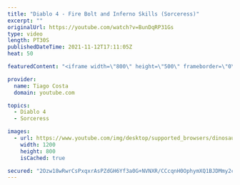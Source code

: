 ```yaml
---
title: "Diablo 4 - Fire Bolt and Inferno Skills (Sorceress)"
excerpt: ""
originalUrl: https://youtube.com/watch?v=BunDqRP31Gs
type: video
length: PT30S
publishedDateTime: 2021-11-12T17:11:05Z
heat: 50

featuredContent: "<iframe width=\"800\" height=\"500\" frameborder=\"0\" src=\"https://www.youtube.com/embed/BunDqRP31Gs\" allow=\"accelerometer; autoplay; encrypted-media; gyroscope; picture-in-picture\" allowfullscreen></iframe>"

provider:
  name: Tiago Costa
  domain: youtube.com

topics:
  - Diablo 4
  - Sorceress

images:
  - url: https://www.youtube.com/img/desktop/supported_browsers/dinosaur.png
    width: 1200
    height: 800
    isCached: true

secured: "2Ozw18wRwrCsPxqxrAsPZdGH6Yf3a0G+NVNXR/CCcqnH0OphymXQ1BJDMmy2cLhtws1ZwFv5f2OeUjNLXA1yNGrFOvbWfNklF5OpaNoazpqra3+/1406Y0y0Tw4fey2icq+wad63axklDMGlDmM8YRR7bxAHxzHHkGng+yTVsYVRFEcgNbmm3goV0ctvGE+gDBgiFwiiKNRcMiEYVPCY+OflCV8hrF1t9Mks7AkTno775rL49k9FYSJbhEAcHE0KsrXybzETv5gcVUJNNHytRKQRnr+DJWZDlqPj3RRZ9IG5I4IhNE1+uByiBNeE1+yCsdO2fpVebnOiW7cbmn3tx3mKB74s5SIkeWpmxxvqoxcl5WUZjESGJ+dsIA1/qdhwxSgUAx6a3yW3MGZo0pvTpEjYAp56JmewPI7E7ADCw0s=;F24+tduFyXnENo/2ENRuOA=="
---
```


